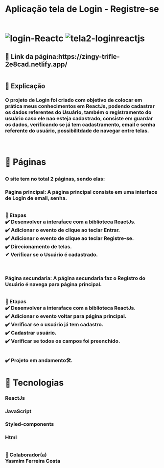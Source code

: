<h1> Aplicação tela de Login - Registre-se <br>
<br>


![login-Reactc](https://user-images.githubusercontent.com/97356148/186965271-70810c50-7540-460d-8e54-0cd48c2c5199.jpg)
![tela2-loginreactjs](https://user-images.githubusercontent.com/97356148/186965639-0d353be6-4ebd-480b-8307-a90c63db10ac.jpg)

<h2>🚀 Link da página:https://zingy-trifle-2e8cad.netlify.app/


<br>📄 Explicação

<h3>O projeto de Login foi criado com objetivo de colocar em prática meus conhecimentos em ReactJs, podendo cadastrar os dados referentes do Usuário, também o registramento do usuário caso ele nao esteja cadastrado, consiste em guardar os dados, verificando se já tem cadastramento, email e senha referente do usuário, 
possibilitdade de navegar entre telas.

<br><h1>📁 Páginas

<h3>O site tem no total 2 páginas, sendo elas:

<h3>Página principal: A página principal consiste em uma interface de Login de email, senha.

<br>🎯 Etapas
<br>✔️ Desenvolver a interaface com a biblioteca ReactJs.
<br>✔️ Adicionar o evento de clique ao teclar Entrar.
<br>✔️ Adicionar o evento de clique ao teclar Registre-se.
<br>✔️ Direcionamento de telas.
<br>✔ Verificar se o Usuário é cadastrado.

<br>
<br>Página secundaria: A página secundaria faz o Registro do Usuário é navega para página principal.

<br>🎯 Etapas
<br>✔️ Desenvolver a interaface com a biblioteca ReactJs.
<br>✔️ Adicionar o evento voltar para página principal.
<br>✔️ Verificar se o usuário já tem cadastro.
<br>✔️ Cadastrar usuário.
<br>✔️ Verificar se todos os campos foi preenchido.

<br>✔️ Projeto em andamento🛠.

<h1>🚀 Tecnologias
<br><h3>ReactJs
<br><h3>JavaScript
<br><h3>Styled-components
<br><h3>Html

<br>🤝 Colaborador(a)
 <br>Yasmim Ferreira Costa
